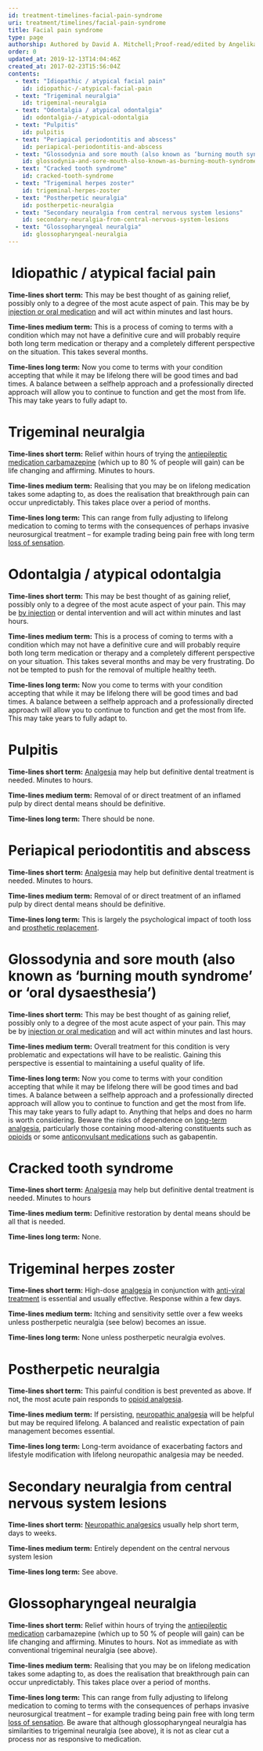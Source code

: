 ```yaml
---
id: treatment-timelines-facial-pain-syndrome
uri: treatment/timelines/facial-pain-syndrome
title: Facial pain syndrome
type: page
authorship: Authored by David A. Mitchell;Proof-read/edited by Angelika Sebald
order: 0
updated_at: 2019-12-13T14:04:46Z
created_at: 2017-02-23T15:56:04Z
contents:
  - text: "Idiopathic / atypical facial pain"
    id: idiopathic-/-atypical-facial-pain
  - text: "Trigeminal neuralgia"
    id: trigeminal-neuralgia
  - text: "Odontalgia / atypical odontalgia"
    id: odontalgia-/-atypical-odontalgia
  - text: "Pulpitis"
    id: pulpitis
  - text: "Periapical periodontitis and abscess"
    id: periapical-periodontitis-and-abscess
  - text: "Glossodynia and sore mouth (also known as ‘burning mouth syndrome’ or ‘oral dysaesthesia’)"
    id: glossodynia-and-sore-mouth-also-known-as-burning-mouth-syndrome-or-oral-dysaesthesia
  - text: "Cracked tooth syndrome"
    id: cracked-tooth-syndrome
  - text: "Trigeminal herpes zoster"
    id: trigeminal-herpes-zoster
  - text: "Postherpetic neuralgia"
    id: postherpetic-neuralgia
  - text: "Secondary neuralgia from central nervous system lesions"
    id: secondary-neuralgia-from-central-nervous-system-lesions
  - text: "Glossopharyngeal neuralgia"
    id: glossopharyngeal-neuralgia
---
```


<h1 id="idiopathic-/-atypical-facial-pain"> Idiopathic / atypical facial pain</h1>
<p><strong>Time-lines short term:</strong> This may be best
    thought of as gaining relief, possibly only to a degree
    of the most acute aspect of pain. This may be by <a href="/treatment/other/medication/pain/detailed">injection
        or oral medication</a> and will act within minutes
    and last hours.</p>
<p><strong>Time-lines medium term:</strong> This is a
    process of coming to terms with a condition which may
    not have a definitive cure and will probably require
    both long term medication or therapy and a completely
    different perspective on the situation. This takes
    several months.</p>
<p><strong>Time-lines long term:</strong> Now you come to
    terms with your condition accepting that while it may be
    lifelong there will be good times and bad times. A
    balance between a selfhelp approach and a professionally
    directed approach will allow you to continue to function
    and get the most from life. This may take years to fully
    adapt to.</p>
<h1 id="trigeminal-neuralgia">Trigeminal neuralgia</h1>
<p><strong>Time-lines short term:</strong> Relief within
    hours of trying the <a href="/treatment/other/medication/miscellaneous/antiepileptics">antiepileptic
        medication carbamazepine</a> (which up to 80 % of
    people will gain) can be life changing and affirming.
    Minutes to hours.</p>
<p><strong>Time-lines medium term:</strong> Realising that
    you may be on lifelong medication takes some adapting
    to, as does the realisation that breakthrough pain can
    occur unpredictably. This takes place over a period of
    months.</p>
<p><strong>Time-lines long term:</strong> This can range
    from fully adjusting to lifelong medication to coming to
    terms with the consequences of perhaps invasive
    neurosurgical treatment – for example trading being pain
    free with long term <a href="/diagnosis/a-z/neuropathies">loss of
        sensation</a>.</p>
<h1 id="odontalgia-/-atypical-odontalgia">Odontalgia / atypical odontalgia</h1>
<p><strong>Time-lines short term:</strong> This may be best
    thought of as gaining relief, possibly only to a degree
    of the most acute aspect of your pain. This may be <a href="/treatment/other/medication/pain/detailed">by
        injection</a> or dental intervention and will act
    within minutes and last hours.</p>
<p><strong>Time-lines medium term:</strong> This is a
    process of coming to terms with a condition which may
    not have a definitive cure and will probably require
    both long term medication or therapy and a completely
    different perspective on your situation. This takes
    several months and may be very frustrating. Do not be
    tempted to push for the removal of multiple healthy
    teeth.</p>
<p><strong>Time-lines long term:</strong> Now you come to
    terms with your condition accepting that while it may be
    lifelong there will be good times and bad times. A
    balance between a selfhelp approach and a professionally
    directed approach will allow you to continue to function
    and get the most from life. This may take years to fully
    adapt to.</p>
<h1 id="pulpitis">Pulpitis</h1>
<p><strong>Time-lines short term:</strong> <a href="/treatment/other/medication/pain/detailed">Analgesia</a>
    may help but definitive dental treatment is needed.
    Minutes to hours.</p>
<p><strong>Time-lines medium term:</strong> Removal of or
    direct treatment of an inflamed pulp by direct dental
    means should be definitive.</p>
<p><strong>Time-lines long term:</strong> There should be
    none.</p>
<h1 id="periapical-periodontitis-and-abscess">Periapical periodontitis and abscess</h1>
<p><strong>Time-lines short term:</strong> <a href="/treatment/other/medication/pain/detailed">Analgesia</a>
    may help but definitive dental treatment is needed.
    Minutes to hours.</p>
<p><strong>Time-lines medium term:</strong> Removal of or
    direct treatment of an inflamed pulp by direct dental
    means should be definitive.</p>
<p><strong>Time-lines long term:</strong> This is largely
    the psychological impact of tooth loss and <a href="/treatment/restorative-dentistry">prosthetic
        replacement</a>.</p>
<h1 id="glossodynia-and-sore-mouth-also-known-as-burning-mouth-syndrome-or-oral-dysaesthesia">Glossodynia and sore mouth (also known as ‘burning mouth
    syndrome’ or ‘oral dysaesthesia’)</h1>
<p><strong>Time-lines short term:</strong> This may be best
    thought of as gaining relief, possibly only to a degree
    of the most acute aspect of your pain. This may be by <a href="/treatment/other/medication/pain/detailed">injection
        or oral medication</a> and will act within minutes
    and last hours.</p>
<p><strong>Time-lines medium term:</strong> Overall
    treatment for this condition is very problematic and
    expectations will have to be realistic. Gaining this
    perspective is essential to maintaining a useful quality
    of life.</p>
<p><strong>Time-lines long term:</strong> Now you come to
    terms with your condition accepting that while it may be
    lifelong there will be good times and bad times. A
    balance between a selfhelp approach and a professionally
    directed approach will allow you to continue to function
    and get the most from life. This may take years to fully
    adapt to. Anything that helps and does no harm is worth
    considering. Beware the risks of dependence on <a href="/treatment/other/medication/pain/detailed">long-term
        analgesia</a>, particularly those containing
    mood-altering constituents such as <a href="/treatment/other/medication/pain/detailed">opioids</a>
    or some <a href="/treatment/other/medication/miscellaneous/anticonvulsant">anticonvulsant
        medications</a> such as gabapentin.</p>
<h1 id="cracked-tooth-syndrome">Cracked tooth syndrome</h1>
<p><strong>Time-lines short term:</strong> <a href="/treatment/other/medication/pain/detailed">Analgesia</a>
    may help but definitive dental treatment is needed.
    Minutes to hours</p>
<p><strong>Time-lines medium term:</strong> Definitive
    restoration by dental means should be all that is
    needed.</p>
<p><strong>Time-lines long term:</strong> None.</p>
<h1 id="trigeminal-herpes-zoster">Trigeminal herpes zoster</h1>
<p><strong>Time-lines short term:</strong> High-dose <a href="/treatment/other/medication/pain/detailed">analgesia</a>
    in conjunction with <a href="/treatment/other/medication/infection">anti-viral
        treatment</a> is essential and usually effective.
    Response within a few days.</p>
<p><strong>Time-lines medium term:</strong> Itching and
    sensitivity settle over a few weeks unless postherpetic
    neuralgia (see below) becomes an issue.</p>
<p><strong>Time-lines long term:</strong> None unless
    postherpetic neuralgia evolves.</p>
<h1 id="postherpetic-neuralgia">Postherpetic neuralgia</h1>
<p><strong>Time-lines short term:</strong> This painful
    condition is best prevented as above. If not, the most
    acute pain responds to <a href="/treatment/other/medication/pain/detailed">opioid
        analgesia</a>.</p>
<p><strong>Time-lines medium term:</strong> If persisting,
    <a href="/treatment/other/medication/pain/detailed">neuropathic
        analgesia</a> will be helpful but may be required
    lifelong. A balanced and realistic expectation of pain
    management becomes essential.</p>
<p><strong>Time-lines long term:</strong> Long-term
    avoidance of exacerbating factors and lifestyle
    modification with lifelong neuropathic analgesia may be
    needed.</p>
<h1 id="secondary-neuralgia-from-central-nervous-system-lesions">Secondary neuralgia from central nervous system lesions
</h1>
<p><strong>Time-lines short term:</strong> <a href="/treatment/other/medication/pain/detailed">Neuropathic
        analgesics</a> usually help short term, days to
    weeks.</p>
<p><strong>Time-lines medium term:</strong> Entirely
    dependent on the central nervous system lesion</p>
<p><strong>Time-lines long term:</strong> See above.</p>
<h1 id="glossopharyngeal-neuralgia">Glossopharyngeal neuralgia</h1>
<p><strong>Time-lines short term:</strong> Relief within
    hours of trying the <a href="/treatment/other/medication/miscellaneous/antiepileptics">antiepileptic
        medication</a> carbamazepine (which up to 50 % of
    people will gain) can be life changing and affirming.
    Minutes to hours. Not as immediate as with conventional
    trigeminal neuralgia (see above).</p>
<p><strong>Time-lines medium term:</strong> Realising that
    you may be on lifelong medication takes some adapting
    to, as does the realisation that breakthrough pain can
    occur unpredictably. This takes place over a period of
    months.</p>
<p><strong>Time-lines long term:</strong> This can range
    from fully adjusting to lifelong medication to coming to
    terms with the consequences of perhaps invasive
    neurosurgical treatment – for example trading being pain
    free with long term <a href="/diagnosis/a-z/neuropathies">loss of
        sensation</a>. Be aware that although
    glossopharyngeal neuralgia has similarities to
    trigeminal neuralgia (see above), it is not as clear cut
    a process nor as responsive to medication.</p>
